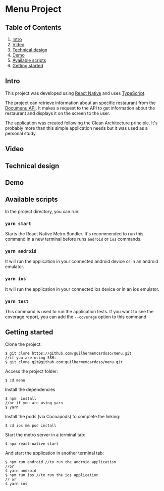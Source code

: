 # Menu Project

## Table of Contents

1.  [Intro](#intro)
2.  [Video](#video)
3. [Technical design](#technical-design)
4.  [Demo](#demo)
5.  [Available scripts](#available-scripts)
6.  [Getting started](#getting-started)

## Intro

This project was developed using  [React Native](https://reactnative.dev/)  and uses  [TypeScript](https://www.typescriptlang.org/).

The project can retrieve information about an specific restaurant from the  [Documenu API](https://documenu.com/docs). It makes a request to the API to get information about the restaurant and displays it on the screen to the user.

The application was created following the Clean Architecture principle. It's probably more than this simple application needs but it was used as a personal study.

## Video


## Technical design


## Demo


## Available scripts

In the project directory, you can run:

### `yarn start`

Starts the React Native Metro Bundler. It's recommended to run this command in a new terminal before runs `android` or `ios` commands.

### `yarn android`

It will run the application in your connected android device or in an android emulator.

### `yarn ios`

It will run the application in your connected ios device or in an ios emulator.

### `yarn test`

This command is used to run the application tests. If you want to see the coverage report, you can add the `--coverage` option to this command.

## Getting started

Clone the project:
```
$ git clone https://github.com/guilhermemcardoso/menu.git
//if you are using SSH:
$ git clone git@github.com:guilhermemcardoso/menu.git 
```

Access the project folder:
```
$ cd menu
```
Install the dependencies
```
$ npm  install
//or if you are using yarn
$ yarn
```
Install the pods (via Cocoapods) to complete the linking:
```
$ cd ios && pod install
```
Start the metro server in a terminal tab:
```
$ npx react-native start
```
And start the application in another terminal tab:
```
$ npm run android //to run the android application
//or 
$ yarn android
$ npm run ios //to run the ios application
// or 
$ yarn ios
```